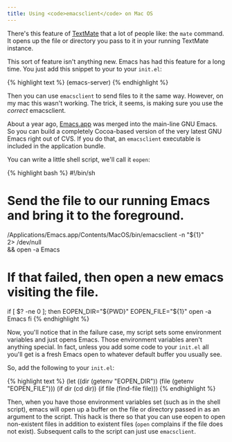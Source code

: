 ```yaml
---
title: Using <code>emacsclient</code> on Mac OS
---
```

There's this feature of [TextMate][1] that a lot of people like: the `mate`
command. It opens up the file or directory you pass to it in your running
TextMate instance.

This sort of feature isn't anything new. Emacs has had this feature for a long
time. You just add this snippet to your to your `init.el`:

{% highlight text %}
(emacs-server)
{% endhighlight %}

Then you can use `emacsclient` to send files to it the same way. However, on
my mac this wasn't working. The trick, it seems, is making sure you use the
_correct_ emacsclient.

About a year ago, [Emacs.app][2] was merged into the main-line GNU Emacs. So
you can build a completely Cocoa-based version of the very latest GNU Emacs
right out of CVS. If you do that, an `emacsclient` executable is included in
the application bundle.

You can write a little shell script, we'll call it `eopen`:

{% highlight bash %}
#!/bin/sh

# Send the file to our running Emacs and bring it to the foreground.
/Applications/Emacs.app/Contents/MacOS/bin/emacsclient -n "${1}" \
  2> /dev/null \
  && open -a Emacs

# If that failed, then open a new emacs visiting the file.
if [ $? -ne 0 ]; then
  EOPEN_DIR="${PWD}" EOPEN_FILE="${1}" open -a Emacs
fi
{% endhighlight %}

Now, you'll notice that in the failure case, my script sets some environment
variables and just opens Emacs. Those environment variables aren't anything
special. In fact, unless you add some code to your `init.el` all you'll get is
a fresh Emacs open to whatever default buffer you usually see.

So, add the following to your `init.el`:

{% highlight text %}
(let ((dir (getenv "EOPEN_DIR"))
      (file (getenv "EOPEN_FILE")))
  (if dir
      (cd dir))
  (if file
      (find-file file)))
{% endhighlight %}

Then, when you have those environment variables set (such as in the shell
script), emacs will open up a buffer on the file or directory passed in as an
argument to the script. This hack is there so that you can use eopen to open
non-existent files in addition to existent files (`open` complains if the file
does not exist). Subsequent calls to the script can just use `emacsclient`.

   [1]: http://macromates.com/

   [2]: http://emacs-app.sourceforge.net/

